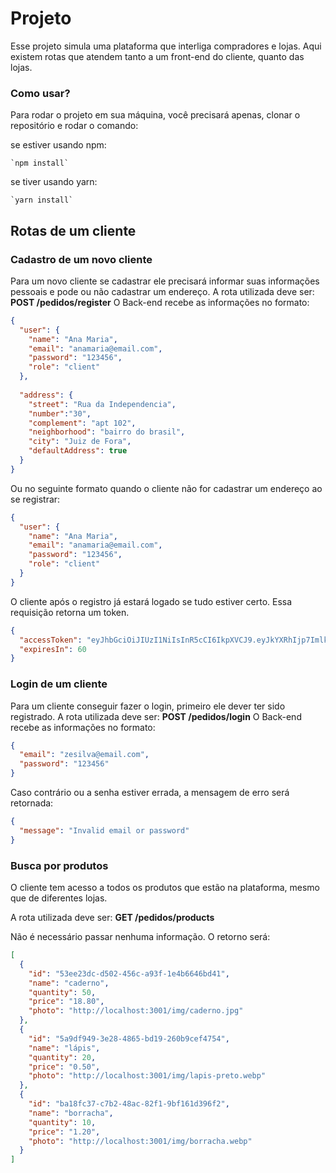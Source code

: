# Projeto

Esse projeto simula uma plataforma que interliga compradores e lojas.
Aqui existem rotas que atendem tanto a um front-end do cliente, quanto das lojas.

### Como usar?

Para rodar o projeto em sua máquina, você precisará apenas, clonar o repositório e rodar o comando:

se estiver usando npm:

    `npm install`

se tiver usando yarn:

    `yarn install`

## Rotas de um cliente

### Cadastro de um novo cliente

  Para um novo cliente se cadastrar ele precisará informar suas informações pessoais e pode ou não cadastrar um endereço.
  A rota utilizada deve ser: **POST /pedidos/register**
  O Back-end recebe as informações no formato:

```json
{
  "user": {
    "name": "Ana Maria",
    "email": "anamaria@email.com",
    "password": "123456",
    "role": "client"
  },
  
  "address": {
    "street": "Rua da Independencia",
    "number":"30",
    "complement": "apt 102",
    "neighborhood": "bairro do brasil",
    "city": "Juiz de Fora",
    "defaultAddress": true
  }
}
```

Ou no seguinte formato quando o cliente não for cadastrar um endereço ao se registrar:

```json
{
  "user": {
    "name": "Ana Maria",
    "email": "anamaria@email.com",
    "password": "123456",
    "role": "client"
  }
}
```

O cliente após o registro já estará logado se tudo estiver certo.
Essa requisição retorna um token.

```json
{
  "accessToken": "eyJhbGciOiJIUzI1NiIsInR5cCI6IkpXVCJ9.eyJkYXRhIjp7ImlkIjoiYmRjYjRkNDItNDQ0OS00NzBlLWJhODgtNGEzYjZjMjkwMzgzIiwibmFtZSI6IlrDqSBkYSBTaWx2YSIsImVtYWlsIjoiemVzaWx2YUBlbWFpbC5jb20iLCJyb2xlIjoiY2xpZW50In0sImlhdCI6MTY2NzE1MTAxNH0.-6nyo3UYqhUyH5dPfCaop6dCs8TvcoUq1BbCWmEPp-Y",
  "expiresIn": 60
}
```

### Login de um cliente

Para um cliente conseguir fazer o login, primeiro ele dever ter sido registrado.
A rota utilizada deve ser: **POST /pedidos/login**
O Back-end recebe as informações no formato:

```json
{
  "email": "zesilva@email.com",
  "password": "123456"
}
```

Caso contrário ou a senha estiver errada, a mensagem de erro será retornada:

```json
{
  "message": "Invalid email or password"
}
```

### Busca por produtos

O cliente tem acesso a todos os produtos que estão na plataforma, mesmo que de diferentes lojas.

A rota utilizada deve ser: **GET /pedidos/products**

Não é necessário passar nenhuma informação.
O retorno será:

```json
[
  {
    "id": "53ee23dc-d502-456c-a93f-1e4b6646bd41",
    "name": "caderno",
    "quantity": 50,
    "price": "18.80",
    "photo": "http://localhost:3001/img/caderno.jpg"
  },
  {
    "id": "5a9df949-3e28-4865-bd19-260b9cef4754",
    "name": "lápis",
    "quantity": 20,
    "price": "0.50",
    "photo": "http://localhost:3001/img/lapis-preto.webp"
  },
  {
    "id": "ba18fc37-c7b2-48ac-82f1-9bf161d396f2",
    "name": "borracha",
    "quantity": 10,
    "price": "1.20",
    "photo": "http://localhost:3001/img/borracha.webp"
  }
]
```
